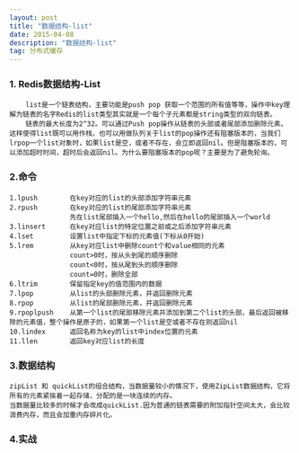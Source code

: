 ```yaml
---
layout: post
title: "数据结构-list"
date: 2015-04-08 
description: "数据结构-list"
tag: 分布式缓存 
---   
```




### 1. Redis数据结构-List
        list是一个链表结构，主要功能是push pop 获取一个范围的所有值等等，操作中key理解为链表的名字Redis的list类型其实就是一个每个子元素都是string类型的双向链表。
        链表的最大长度为2^32。可以通过Push pop操作从链表的头部或者尾部添加删除元素。这样使得list既可以用作栈，也可以用做队列关于list的pop操作还有阻塞版本的，当我们lrpop一个list对象时，如果list是空，或者不存在，会立即返回nil。但是阻塞版本的，可以添加超时时间，超时后会返回nil。为什么要阻塞版本的pop呢？主要是为了避免轮询。

### 2.命令
    1.lpush        在key对应的list的头部添加字符串元素
    2.rpush        在key对应的list的尾部添加字符串元素
                   先在list尾部插入一个hello,然后在hello的尾部插入一个world
    3.linsert      在key对应list的特定位置之前或之后添加字符串元素
    4.lset         设置list中指定下标的元素值(下标从0开始)
    5.lrem         从key对应list中删除count个和value相同的元素
                   count>0时，按从头到尾的顺序删除
                   count<0时，按从尾到头的顺序删除
                   count=0时，删除全部
    6.ltrim        保留指定key的值范围内的数据
    7.lpop         从list的头部删除元素，并返回删除元素
    8.rpop         从list的尾部删除元素，并返回删除元素
    9.rpoplpush    从第一个list的尾部移除元素并添加到第二个list的头部，最后返回被移除的元素值，整个操作是原子的，如果第一个list是空或者不存在则返回nil
    10.lindex      返回名称为key的list中index位置的元素
    11.llen        返回key对应list的长度
    
### 3.数据结构
    zipList 和 quickList的组合结构，当数据量较小的情况下，使用ZipList数据结构，它将所有的元素紧挨着一起存储，分配的是一块连续的内存。
    当数据量比较多的时候才会改成quickList.因为普通的链表需要的附加指针空间太大，会比较浪费内存，而且会加重内存碎片化。

### 4.实战